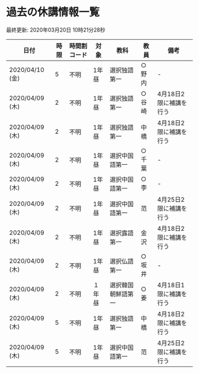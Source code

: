 <style>.markdown-section{max-width: unset;}</style>

# 過去の休講情報一覧

最終更新\: 2020年03月20日 10時21分28秒

|日付|時限|時間割コード|対象|教科|教員|備考|
|---|---|---|---|---|---|---|
|2020/04/10 (金)|5|不明|1年昼|選択独語第一|○野内|-|
|2020/04/09 (木)|2|不明|1年昼|選択独語第一|○谷崎|4月18日2限に補講を行う|
|2020/04/09 (木)|2|不明|1年昼|選択独語第一|中橋|4月18日2限に補講を行う|
|2020/04/09 (木)|2|不明|1年昼|選択中国語第一|○千葉|-|
|2020/04/09 (木)|2|不明|1年昼|選択中国語第一|○李|-|
|2020/04/09 (木)|2|不明|1年昼|選択中国語第一|范|4月25日2限に補講を行う|
|2020/04/09 (木)|2|不明|1年昼|選択露語第一|金沢|4月18日2限に補講を行う|
|2020/04/09 (木)|2|不明|1年昼|選択仏語第一|○坂井|-|
|2020/04/09 (木)|2|不明|１年昼|選択韓国朝鮮語第一|○姜|4月18日1限に補講を行う|
|2020/04/09 (木)|5|不明|1年昼|選択独語第一|中橋|4月18日2限に補講を行う|
|2020/04/09 (木)|5|不明|1年昼|選択中国語第一|范|4月25日2限に補講を行う|
